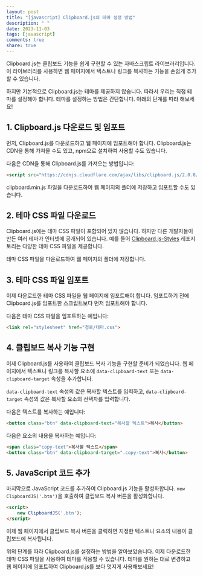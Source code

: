 ```yaml
---
layout: post
title: "[javascript] Clipboard.js의 테마 설정 방법"
description: " "
date: 2023-11-03
tags: [javascript]
comments: true
share: true
---
```


Clipboard.js는 클립보드 기능을 쉽게 구현할 수 있는 자바스크립트 라이브러리입니다. 이 라이브러리를 사용하면 웹 페이지에서 텍스트나 링크를 복사하는 기능을 손쉽게 추가할 수 있습니다.

하지만 기본적으로 Clipboard.js는 테마를 제공하지 않습니다. 따라서 우리는 직접 테마를 설정해야 합니다. 테마를 설정하는 방법은 간단합니다. 아래의 단계를 따라 해보세요!

## 1. Clipboard.js 다운로드 및 임포트

먼저, Clipboard.js를 다운로드하고 웹 페이지에 임포트해야 합니다. Clipboard.js는 CDN을 통해 가져올 수도 있고, npm으로 설치하여 사용할 수도 있습니다.

다음은 CDN을 통해 Clipboard.js를 가져오는 방법입니다:

```html
<script src="https://cdnjs.cloudflare.com/ajax/libs/clipboard.js/2.0.8/clipboard.min.js"></script>
```

clipboard.min.js 파일을 다운로드하여 웹 페이지의 폴더에 저장하고 임포트할 수도 있습니다. 

## 2. 테마 CSS 파일 다운로드

Clipboard.js에는 테마 CSS 파일이 포함되어 있지 않습니다. 하지만 다른 개발자들이 만든 여러 테마가 인터넷에 공개되어 있습니다. 예를 들어 [Clipboard.js-Styles](https://clipboardjs.com/#styles) 레포지토리는 다양한 테마 CSS 파일을 제공합니다.

테마 CSS 파일을 다운로드하여 웹 페이지의 폴더에 저장합니다.

## 3. 테마 CSS 파일 임포트

이제 다운로드한 테마 CSS 파일을 웹 페이지에 임포트해야 합니다. 임포트하기 전에 Clipboard.js를 임포트한 스크립트보다 먼저 임포트해야 합니다.

다음은 테마 CSS 파일을 임포트하는 예입니다:

```html
<link rel="stylesheet" href="경로/테마.css">
```

## 4. 클립보드 복사 기능 구현

이제 Clipboard.js를 사용하여 클립보드 복사 기능을 구현할 준비가 되었습니다. 웹 페이지에서 텍스트나 링크를 복사할 요소에 `data-clipboard-text` 또는 `data-clipboard-target` 속성을 추가합니다.

`data-clipboard-text` 속성의 값은 복사할 텍스트를 입력하고, `data-clipboard-target` 속성의 값은 복사할 요소의 선택자를 입력합니다.

다음은 텍스트를 복사하는 예입니다:

```html
<button class="btn" data-clipboard-text="복사할 텍스트">복사</button>
```

다음은 요소의 내용을 복사하는 예입니다:

```html
<span class="copy-text">복사할 텍스트</span>
<button class="btn" data-clipboard-target=".copy-text">복사</button>
```

## 5. JavaScript 코드 추가

마지막으로 JavaScript 코드를 추가하여 Clipboard.js 기능을 활성화합니다. `new ClipboardJS('.btn')`을 호출하여 클립보드 복사 버튼을 활성화합니다. 

```html
<script>
    new ClipboardJS('.btn');
</script>
```

이제 웹 페이지에서 클립보드 복사 버튼을 클릭하면 지정한 텍스트나 요소의 내용이 클립보드에 복사됩니다.

위의 단계를 따라 Clipboard.js를 설정하는 방법을 알아보았습니다. 이제 다운로드한 테마 CSS 파일을 사용하여 테마를 적용할 수 있습니다. 테마를 원하는 대로 변경하고 웹 페이지에 임포트하여 Clipboard.js를 보다 멋지게 사용해보세요!
